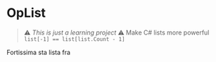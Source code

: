 # OpList
> :warning: *This is just a learning project* :warning: 
Make C# lists more powerful
`list[-1] == list[list.Count - 1]`

Fortissima sta lista fra
